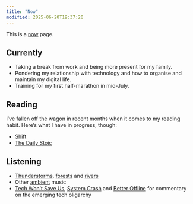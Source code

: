 ```yaml
---
title: "Now"
modified: 2025-06-20T19:37:20
---
```


This is a [now](https://nownownow.com/about) page.

## Currently

- Taking a break from work and being more present for my family.
- Pondering my relationship with technology and how to organise and maintain my digital life.
- Training for my first half-marathon in mid-July.

## Reading

I’ve fallen off the wagon in recent months when it comes to my reading habit. Here’s what I have in progress, though:

- [Shift](https://www.kobo.com/au/en/ebook/shift-16)
- [The Daily Stoic](https://www.kobo.com/au/en/ebook/the-daily-stoic-366-meditations-on-wisdom-perseverance-and-the-art-of-living-featuring-new-translations-of-seneca-epictetus-and-marcus-aurelius)

## Listening

- [Thunderstorms](https://portal.app/scenes/v1-amazon-thunderstorm), [forests](https://portal.app/scenes/ashridge-beech-canopy) and [rivers](https://portal.app/scenes/radovna-river-bend)
- Other [ambient](https://music.apple.com/au/playlist/ambient-chill/pl.bed492442a53481f98e98c6c4da9e01d) music
- [Tech Won’t Save Us](https://techwontsave.us), [System Crash](https://systemcrash.info) and [Better Offline](https://www.betteroffline.com) for commentary on the emerging tech oligarchy